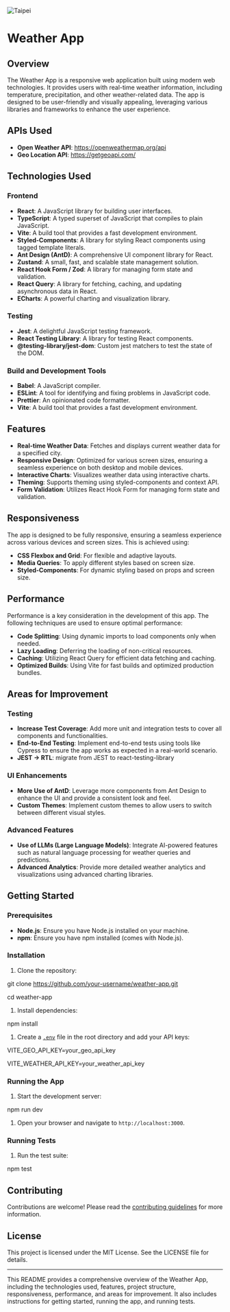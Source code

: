 
![Taipei](https://github.com/user-attachments/assets/9137f7a2-be75-43be-8256-0c1518ce2bfd)



Weather App
===========

Overview
--------

The Weather App is a responsive web application built using modern web technologies. It provides users with real-time weather information, including temperature, precipitation, and other weather-related data. The app is designed to be user-friendly and visually appealing, leveraging various libraries and frameworks to enhance the user experience.

APIs Used
-----------------
-   **Open Weather API**: https://openweathermap.org/api
-   **Geo Location API**: https://getgeoapi.com/


Technologies Used
-----------------

### Frontend

-   **React**: A JavaScript library for building user interfaces.
-   **TypeScript**: A typed superset of JavaScript that compiles to plain JavaScript.
-   **Vite**: A build tool that provides a fast development environment.
-   **Styled-Components**: A library for styling React components using tagged template literals.
-   **Ant Design (AntD)**: A comprehensive UI component library for React.
-   **Zustand**: A small, fast, and scalable state management solution.
-   **React Hook Form / Zod**: A library for managing form state and validation.
-   **React Query**: A library for fetching, caching, and updating asynchronous data in React.
-   **ECharts**: A powerful charting and visualization library.

### Testing

-   **Jest**: A delightful JavaScript testing framework.
-   **React Testing Library**: A library for testing React components.
-   **@testing-library/jest-dom**: Custom jest matchers to test the state of the DOM.

### Build and Development Tools

-   **Babel**: A JavaScript compiler.
-   **ESLint**: A tool for identifying and fixing problems in JavaScript code.
-   **Prettier**: An opinionated code formatter.
-   **Vite**: A build tool that provides a fast development environment.

Features
--------

-   **Real-time Weather Data**: Fetches and displays current weather data for a specified city.
-   **Responsive Design**: Optimized for various screen sizes, ensuring a seamless experience on both desktop and mobile devices.
-   **Interactive Charts**: Visualizes weather data using interactive charts.
-   **Theming**: Supports theming using styled-components and context API.
-   **Form Validation**: Utilizes React Hook Form for managing form state and validation.

Responsiveness
--------------

The app is designed to be fully responsive, ensuring a seamless experience across various devices and screen sizes. This is achieved using:

-   **CSS Flexbox and Grid**: For flexible and adaptive layouts.
-   **Media Queries**: To apply different styles based on screen size.
-   **Styled-Components**: For dynamic styling based on props and screen size.

Performance
-----------

Performance is a key consideration in the development of this app. The following techniques are used to ensure optimal performance:

-   **Code Splitting**: Using dynamic imports to load components only when needed.
-   **Lazy Loading**: Deferring the loading of non-critical resources.
-   **Caching**: Utilizing React Query for efficient data fetching and caching.
-   **Optimized Builds**: Using Vite for fast builds and optimized production bundles.

Areas for Improvement
---------------------

### Testing

-   **Increase Test Coverage**: Add more unit and integration tests to cover all components and functionalities.
-   **End-to-End Testing**: Implement end-to-end tests using tools like Cypress to ensure the app works as expected in a real-world scenario.
-    **JEST -> RTL**: migrate from JEST to react-testing-library

### UI Enhancements

-   **More Use of AntD**: Leverage more components from Ant Design to enhance the UI and provide a consistent look and feel.
-   **Custom Themes**: Implement custom themes to allow users to switch between different visual styles.

### Advanced Features

-   **Use of LLMs (Large Language Models)**: Integrate AI-powered features such as natural language processing for weather queries and predictions.
-   **Advanced Analytics**: Provide more detailed weather analytics and visualizations using advanced charting libraries.

Getting Started
---------------

### Prerequisites

-   **Node.js**: Ensure you have Node.js installed on your machine.
-   **npm**: Ensure you have npm installed (comes with Node.js).

### Installation

1.  Clone the repository:

git clone https://github.com/your-username/weather-app.git

cd weather-app

1.  Install dependencies:

npm install

1.  Create a [`.env`](vscode-file://vscode-app/c:/Users/sachi/AppData/Local/Programs/Microsoft%20VS%20Code/resources/app/out/vs/code/electron-sandbox/workbench/workbench.html) file in the root directory and add your API keys:

VITE_GEO_API_KEY=your_geo_api_key

VITE_WEATHER_API_KEY=your_weather_api_key

### Running the App

1.  Start the development server:

npm run dev

1.  Open your browser and navigate to `http://localhost:3000`.

### Running Tests

1.  Run the test suite:

npm test

Contributing
------------

Contributions are welcome! Please read the [contributing guidelines](vscode-file://vscode-app/c:/Users/sachi/AppData/Local/Programs/Microsoft%20VS%20Code/resources/app/out/vs/code/electron-sandbox/workbench/workbench.html) for more information.

License
-------

This project is licensed under the MIT License. See the LICENSE file for details.

* * * * *

This README provides a comprehensive overview of the Weather App, including the technologies used, features, project structure, responsiveness, performance, and areas for improvement. It also includes instructions for getting started, running the app, and running tests.
